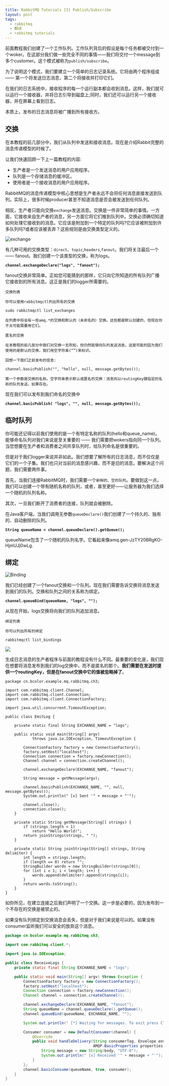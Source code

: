 ```yaml
---
title: RabbitMQ Tutorials [3] Publish/Subscribe
layout: post
tags:
  - rabbitmq
  - 翻译
  - rabbitmq tutorials
---
```

前面教程我们创建了一个工作队列。工作队列背后的假设是每个任务都被交付到一个woker。在这部分我们做一些完全不同的事情——我们将交付一个message到多个customer。这个模式被称为``publish/subscribe``。

为了说明这个模式，我们要建立一个简单的日志记录系统。它将由两个程序组成 —— 第一个将发送日志消息，第二个将接收并打印它们。

在我们的日志系统中，接收程序的每一个运行副本都会收到消息。这样，我们就可以运行一个接收器，并将日志引导到磁盘上;同时，我们还可以运行另一个接收器，并在屏幕上看到日志。

本质上，发布的日志消息将被广播到所有接收方。

## 交换

在本教程的前几部分中，我们从队列中发送和接收消息。现在是介绍Rabbit完整的消息传递模型的时候了。

让我们快速回顾一下上一篇教程的内容:

* 生产者是一个发送消息的用户应用程序。
* 队列是一个存储消息的缓冲区。
* 使用者是一个接收消息的用户应用程序。

RabbitMQ的消息传递模型中核心思想是生产者永远不会将任何消息直接发送到队列。实际上，很多时候producer甚至不知道消息是否会被发送到任何队列。

相反，生产者只能向交换``exchange``发送消息。交换是一件非常简单的事情。一方面，它接收来自生产者的消息，另一方面它将它们推到队列中。交换必须确切知道如何处理它接收到的消息。它应该是附加到一个特定的队列吗?它应该被附加到许多队列吗?或者应该被丢弃？这些规则是由交换类型定义的。

![exchange](http://www.rabbitmq.com/img/tutorials/exchanges.png)

有几种可用的交换类型：``direct``、``topic``,``headers``,``fanout``。我们将关注最后一个 —— fanout。我们创建一个该类型的交换，称为logs。

__``channel.exchangeDeclare("logs", "fanout");``__

fanout交换非常简单。正如您可能猜到的那样，它只向它所知道的所有队列广播它接收到的所有消息。这正是我们的logger所需要的。

```
交换列表

你可以使用rabbitmqctl列出所有的交换

sudo rabbitmqctl list_exchanges

在列表中将会有一些amq.*的交换和默认的（未命名的）交换。这些都是默认创建的，但现在你不太可能需要用它们。

匿名的交换

在本教程的前几部分中我们对交换一无所知，但仍然能够向队列发送消息。这是可能的因为我们使用的是默认的交换，我们用空字符串(“”)来标识。

回想一下我们之前发布的信息:

channel.basicPublish("", "hello", null, message.getBytes());

第一个参数是交换的名称。空字符串表示默认或匿名的交换：消息向以routingKey键指定的名称的队列发送，如果存在。

```

现在我们可以发布到我们命名的交换中

__``channel.basicPublish( "logs", "", null, message.getBytes());``__

## 临时队列

你可能还记得以前我们使用的是一个有特定名称的队列(hello和queue_name)。能够命名队列对我们来说是至关重要的 —— 我们需要把wokers指向同一个队列。当您想要在生产者和消费者之间共享队列时，给队列命名是很重要的。

但是对于我们logger来说并非如此。我们想要了解所有的日志消息，而不仅仅是它们的一个子集。我们也只对当前的消息感兴趣，而不是旧的消息。要解决这个问题，我们需要两件事。

首先，当我们连接RabbitMQ时，我们需要一个``新鲜的、空的队列``。要做到这一点，我们可以创建一个带有随机名称的队列，或者，甚至更好——让服务器为我们选择一个随机的队列名称。

其次，一旦我们断开了消费者的连接，队列就会被删除。

在Java客户端，当我们调用无参数``queueDeclare()``我们创建了一个持久的、独有的、自动删除的队列。

__``String queueName = channel.queueDeclare().getQueue();``__

queueName包含了一个随机的队列名字。它看起来像amq.gen-JzTY20BRgKO-HjmUJj0wLg.

## 绑定

![Binding](http://www.rabbitmq.com/img/tutorials/bindings.png)

我们已经创建了一个fanout交换和一个队列。现在我们需要告诉交换将消息发送到我们的队列。交换和队列之间的关系称为绑定。

__``channel.queueBind(queueName, "logs", "");``__

从现在开始，logs交换将向我们的队列追加消息。

```
绑定列表

你可以列出所有的绑定

rabbitmqctl list_bindings
```

![](http://www.rabbitmq.com/img/tutorials/python-three-overall.png)

生成日志消息的生产者程序与前面的教程没有什么不同。最重要的变化是，我们现在想要将消息发布到我们的log交换中，而不是匿名的那个。__我们需要在发送时提供一个routingKey，但是在fanout交换中它的值被忽略掉了__。

```
package cn.bcolor.example.mq.rabbitmq.ch3;

import com.rabbitmq.client.Channel;
import com.rabbitmq.client.Connection;
import com.rabbitmq.client.ConnectionFactory;

import java.util.concurrent.TimeoutException;

public class EmitLog {

    private static final String EXCHANGE_NAME = "logs";

    public static void main(String[] argv)
            throws java.io.IOException, TimeoutException {

        ConnectionFactory factory = new ConnectionFactory();
        factory.setHost("localhost");
        Connection connection = factory.newConnection();
        Channel channel = connection.createChannel();

        channel.exchangeDeclare(EXCHANGE_NAME, "fanout");

        String message = getMessage(argv);

        channel.basicPublish(EXCHANGE_NAME, "", null, message.getBytes());
        System.out.println(" [x] Sent '" + message + "'");

        channel.close();
        connection.close();
    }

    private static String getMessage(String[] strings) {
        if (strings.length < 1)
            return "Hello World!";
        return joinStrings(strings, " ");
    }

    private static String joinStrings(String[] strings, String delimiter) {
        int length = strings.length;
        if (length == 0) return "";
        StringBuilder words = new StringBuilder(strings[0]);
        for (int i = 1; i < length; i++) {
            words.append(delimiter).append(strings[i]);
        }
        return words.toString();
    }
}

```

如你所见，在建立连接之后我们声明了一个交换。这一步是必要的，因为发布到一个不存在的交换是被禁止的。

如果没有队列绑定到交换消息会丢失，但是对于我们来说是可以的。如果没有consumer监听我们可以安全的放弃这个消息。

``` java
package cn.bcolor.example.mq.rabbitmq.ch3;

import com.rabbitmq.client.*;

import java.io.IOException;

public class ReceiveLogs {
    private static final String EXCHANGE_NAME = "logs";

    public static void main(String[] argv) throws Exception {
        ConnectionFactory factory = new ConnectionFactory();
        factory.setHost("localhost");
        Connection connection = factory.newConnection();
        Channel channel = connection.createChannel();

        channel.exchangeDeclare(EXCHANGE_NAME, "fanout");
        String queueName = channel.queueDeclare().getQueue();
        channel.queueBind(queueName, EXCHANGE_NAME, "");

        System.out.println(" [*] Waiting for messages. To exit press CTRL+C");

        Consumer consumer = new DefaultConsumer(channel) {
            @Override
            public void handleDelivery(String consumerTag, Envelope envelope,
                                       AMQP.BasicProperties properties, byte[] body) throws IOException {
                String message = new String(body, "UTF-8");
                System.out.println(" [x] Received '" + message + "'");
            }
        };
        channel.basicConsume(queueName, true, consumer);
    }
}

```
